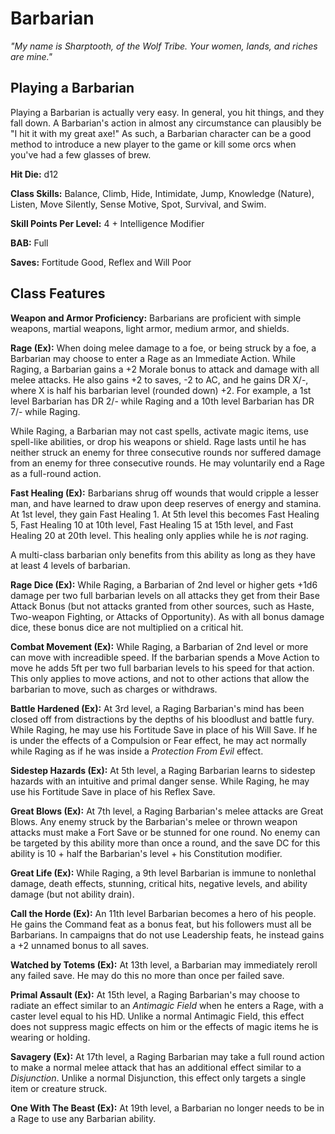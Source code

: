 # Barbarian
_"My name is Sharptooth, of the Wolf Tribe. Your women, lands, and riches are mine."_

<!-- Describe barbarians within the world. -->

## Playing a Barbarian

Playing a Barbarian is actually very easy. In general, you hit things, and they fall down. A Barbarian's action in almost any circumstance can plausibly be "I hit it with my great axe!" As such, a Barbarian character can be a good method to introduce a new player to the game or kill some orcs when you've had a few glasses of brew.

__Hit Die:__ d12

__Class Skills:__ Balance, Climb, Hide, Intimidate, Jump, Knowledge (Nature), Listen, Move Silently, Sense Motive, Spot, Survival, and Swim.

__Skill Points Per Level:__ 4 + Intelligence Modifier

__BAB:__ Full

__Saves:__ Fortitude Good, Reflex and Will Poor

## Class Features

__Weapon and Armor Proficiency:__ Barbarians are proficient with simple weapons, martial weapons, light armor, medium armor, and shields.

__Rage (Ex):__ When doing melee damage to a foe, or being struck by a foe, a Barbarian may choose to enter a Rage as an Immediate Action. While Raging, a Barbarian gains a +2 Morale bonus to attack and damage with all melee attacks. He also gains +2 to saves, -2 to AC, and he gains DR X/-, where X is half his barbarian level (rounded down) +2. For example, a 1st level Barbarian has DR 2/- while Raging and a 10th level Barbarian has DR 7/- while Raging.

While Raging, a Barbarian may not cast spells, activate magic items, use spell-like abilities, or drop his weapons or shield. Rage lasts until he has neither struck an enemy for three consecutive rounds nor suffered damage from an enemy for three consecutive rounds. He may voluntarily end a Rage as a full-round action.

__Fast Healing (Ex):__ Barbarians shrug off wounds that would cripple a lesser man, and have learned to draw upon deep reserves of energy and stamina. At 1st level, they gain Fast Healing 1. At 5th level this becomes Fast Healing 5, Fast Healing 10 at 10th level, Fast Healing 15 at 15th level, and Fast Healing 20 at 20th level. This healing only applies while he is _not_ raging.

A multi-class barbarian only benefits from this ability as long as they have at least 4 levels of barbarian.

__Rage Dice (Ex):__ While Raging, a Barbarian of 2nd level or higher gets +1d6 damage per two full barbarian levels on all attacks they get from their Base Attack Bonus (but not attacks granted from other sources, such as Haste, Two-weapon Fighting, or Attacks of Opportunity). As with all bonus damage dice, these bonus dice are not multiplied on a critical hit.

__Combat Movement (Ex):__ While Raging, a Barbarian of 2nd level or more can move with increadible speed. If the barbarian spends a Move Action to move he adds 5ft per two full barbarian levels to his speed for that action. This only applies to move actions, and not to other actions that allow the barbarian to move, such as charges or withdraws.

__Battle Hardened (Ex):__ At 3rd level, a Raging Barbarian's mind has been closed off from distractions by the depths of his bloodlust and battle fury. While Raging, he may use his Fortitude Save in place of his Will Save. If he is under the effects of a Compulsion or Fear effect, he may act normally while Raging as if he was inside a _Protection From Evil_ effect.

__Sidestep Hazards (Ex):__ At 5th level, a Raging Barbarian learns to sidestep hazards with an intuitive and primal danger sense. While Raging, he may use his Fortitude Save in place of his Reflex Save.

__Great Blows (Ex):__ At 7th level, a Raging Barbarian's melee attacks are Great Blows. Any enemy struck by the Barbarian's melee or thrown weapon attacks must make a Fort Save or be stunned for one round. No enemy can be targeted by this ability more than once a round, and the save DC for this ability is 10 + half the Barbarian's level + his Constitution modifier.

__Great Life (Ex):__ While Raging, a 9th level Barbarian is immune to nonlethal damage, death effects, stunning, critical hits, negative levels, and ability damage (but not ability drain).

__Call the Horde (Ex):__ An 11th level Barbarian becomes a hero of his people. He gains the Command feat as a bonus feat, but his followers must all be Barbarians. In campaigns that do not use Leadership feats, he instead gains a +2 unnamed bonus to all saves.

__Watched by Totems (Ex):__ At 13th level, a Barbarian may immediately reroll any failed save. He may do this no more than once per failed save.

__Primal Assault (Ex):__ At 15th level, a Raging Barbarian's may choose to radiate an effect similar to an _Antimagic Field_ when he enters a Rage, with a caster level equal to his HD. Unlike a normal Antimagic Field, this effect does not suppress magic effects on him or the effects of magic items he is wearing or holding.

__Savagery (Ex):__ At 17th level, a Raging Barbarian may take a full round action to make a normal melee attack that has an additional effect similar to a _Disjunction_. Unlike a normal Disjunction, this effect only targets a single item or creature struck.

__One With The Beast (Ex):__ At 19th level, a Barbarian no longer needs to be in a Rage to use any Barbarian ability.
